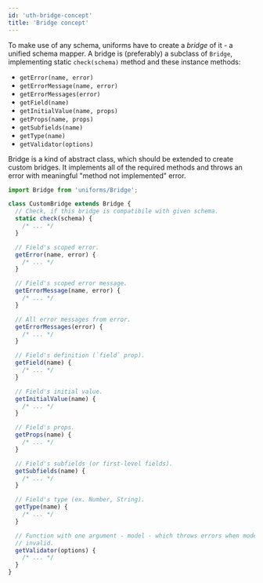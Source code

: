```yaml
---
id: 'uth-bridge-concept'
title: 'Bridge concept'
---
```


To make use of any schema, uniforms have to create a _bridge_ of it - a unified schema mapper. A bridge is (preferably) a subclass of `Bridge`, implementing static `check(schema)` method and these instance methods:

- `getError(name, error)`
- `getErrorMessage(name, error)`
- `getErrorMessages(error)`
- `getField(name)`
- `getInitialValue(name, props)`
- `getProps(name, props)`
- `getSubfields(name)`
- `getType(name)`
- `getValidator(options)`

Bridge is a kind of abstract class, which should be extended to create custom bridges.
It implements all of the required methods and throws an error with meaningful "method not implemented" error.

```js
import Bridge from 'uniforms/Bridge';

class CustomBridge extends Bridge {
  // Check, if this bridge is compatibile with given schema.
  static check(schema) {
    /* ... */
  }

  // Field's scoped error.
  getError(name, error) {
    /* ... */
  }

  // Field's scoped error message.
  getErrorMessage(name, error) {
    /* ... */
  }

  // All error messages from error.
  getErrorMessages(error) {
    /* ... */
  }

  // Field's definition (`field` prop).
  getField(name) {
    /* ... */
  }

  // Field's initial value.
  getInitialValue(name) {
    /* ... */
  }

  // Field's props.
  getProps(name) {
    /* ... */
  }

  // Field's subfields (or first-level fields).
  getSubfields(name) {
    /* ... */
  }

  // Field's type (ex. Number, String).
  getType(name) {
    /* ... */
  }

  // Function with one argument - model - which throws errors when model is
  // invalid.
  getValidator(options) {
    /* ... */
  }
}
```
